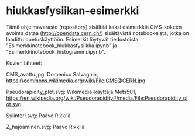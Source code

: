 # hiukkasfysiikan-esimerkki
Tämä ohjelmavarasto (repository) sisältää kaksi esimerkkiä CMS-kokeen avointa dataa (http://opendata.cern.ch/) sisältävistä notebookeista, jotka on laadittu opetuskäyttöön. Esimerkit löytyvät tiedostoista "Esimerkkinotebook_hiukkasfysiikka.ipynb" ja "Esimerkkinotebook_histogrammi.ipynb".

Kuvien lähteet:

CMS_avattu.jpg: Domenico Salvagnin, https://commons.wikimedia.org/wiki/File:CMS@CERN.jpg

Pseudorapidity_plot.svg: Wikimedia-käyttäjä Mets501, https://en.wikipedia.org/wiki/Pseudorapidity#/media/File:Pseudorapidity_plot.svg

Sylinteri.svg: Paavo Rikkilä

Z_hajoaminen.svg: Paavo Rikkilä
